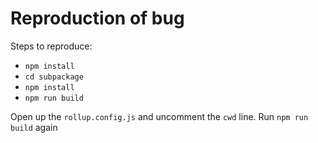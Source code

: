 # Reproduction of bug

Steps to reproduce:

- `npm install`
- `cd subpackage`
- `npm install`
- `npm run build`

Open up the `rollup.config.js` and uncomment the `cwd` line. Run `npm run build` again
